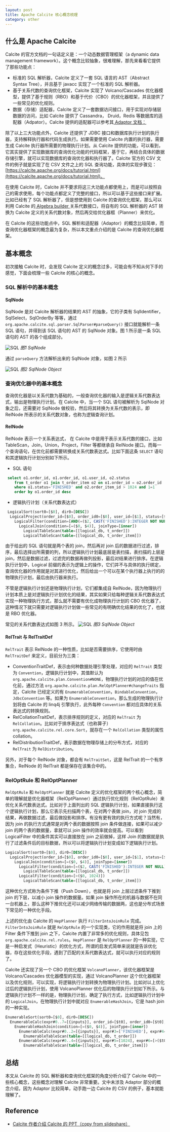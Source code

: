 ```yaml
---
layout: post
title: Apache Calcite 核心概念梳理
category: other
---
```


## 什么是 Apache Calcite

Calcite 的官方文档的一句话定义是：一个动态数据管理框架（a dynamic data management framework）。这个概念比较抽象，很难理解，那先来看看它提供了那些功能点：

* 标准的 SQL 解析器，Calcite 定义了一套 SQL 语言的 AST（Abstract Syntax Tree），并且基于 javacc 实现了一个标准的 SQL 解析器。
* 基于关系代数的查询优化框架，Calcite 实现了 Volcano/Cascades 优化器模型，提供了基于规则（RBO）和基于代价（CBO）的优化器框架，并且提供了一些常见的优化规则。
* 数据（存储）适配器，Calcite 定义了一套数据访问接口，用于实现对存储层数据的访问，比如 Calcite 提供了 Cassandra， Druid，Redis 等数据库的适配器（Adpator）。Calcite 提供的适配器可以参考其[ Adaptor 文档：](https://calcite.apache.org/docs/adapter.html)


除了以上三大功能点外，Calcite 还提供了 JDBC 接口和数据库执行计划的执行器，支持解释执行器和代码生成执行。如果需要使用 Calcite 内置的执行器，需要生成 Calcite 执行器所需要的物理执行计划。从 Calcite 提供的功能，可以看到，它其实提供了实现数据库的查询优化功能的代码框架，基于它，再结合具体的数据存储引擎，就可以实现数据库的查询优化器和执行器了。Calcite 官方的 CSV 文件的例子就是实现了在 CSV 文件之上的 SQL 查询功能，具体的实现步骤见：[https://calcite.apache.org/docs/tutorial.html](https://calcite.apache.org/docs/tutorial.html)。

在使用 Calcite 时，Calcite 并不要求将这三大功能点都使用上，而是可以按照自己的需求使用，每个功能点都定义了完整的接口，所以可以基于这些接口来扩展。比如已经有了 SQL 解析器了，但是想使用到 Calcite 的查询优化框架，那么可以利用 Calcite 的[ Algebra builder ](https://calcite.apache.org/docs/algebra.html)关系代数接口，将自有的 SQL 解析器的 AST 转换为 Calcite 定义的关系代数对象，然后再交给优化器框（Planner）来优化。

在 Calcite 的这些功能点中，SQL 解析和适配器（Adaptor）的概念比较简单，而查询优化器框架的概念最为复杂，所以本文重点介绍的是 Calcite 的查询优化器框架。


## 基本概念

初次接触 Calcite 时，会发现 Calcite 定义的概念过多，可能会有不知从何下手的感觉，下面会梳理一些 Calcite 的核心的概念。

### SQL 解析中的基本概念

#### SqlNode

SqlNode 是对 Calcite 解析器的结果的 AST 的抽象，它的子类有 SqlIdentifier，SqlSelect，SqlOrderBy 等等，通过 `org.apache.calcite.sql.parser.SqlParser#parseQuery()` 接口就能解析一条 SQL 语句，并得到该 SQL 语句的 AST 的 SqlNode 对象。图 1 所示是一条 SQL 语句的 AST 的各个组成部分。

![SQL](/images/introduction_calcite/sql_node.png)
*图1 SqlNode*

通过 `parseQuery` 方法解析出来的 SqlNode 对象，如图 2 所示

![SQL](/images/introduction_calcite/sql_node_object.png)
*图2 SqlNode Object*

### 查询优化器中的基本概念

查询优化器是以关系代数为基础的，一般查询优化器的输入是逻辑关系代数表达式，输出是物理执行计划。在 Calcite 中，当一个 SQL 语句被解析为 SqlNode 对象之后，还需要对 SqlNode 做校验，然后将其转换为关系代数的表示，即 RelNode 所表示的关系代数对象，也称为逻辑查询计划。

#### RelNode

RelNode 表示一个关系表达式， 在 Calcite 中是用于表示关系代数的接口，比如 TableScan，Join，Union，Project，Filter 等都继承自 RelNode 接口。而每一个查询语句，在优化前都需要转换成关系代数表达式。比如下面这条 `SELECT` 语句和其逻辑执行计划分别如下所示。

* SQL 语句

```sql
 select o1.order_id, o1.order_id, o1.user_id, o2.status 
 	from t_order o1 join t_order_item o2 on o1.order_id = o2.order_id 
 	where o1.status='FINISHED' and o2.order_item_id > 1024 and 1=1 
 	order by o1.order_id desc

```

* 逻辑执行计划（关系代数表达式）

```sql
 LogicalSort(sort0=[$0], dir0=[DESC])
  LogicalProject(order_id=[$0], order_id0=[$0], user_id=[$1], status=[$6])
    LogicalFilter(condition=[AND(=($2, CAST('FINISHED'):INTEGER NOT NULL), >($3, 1024), =(1, 1))])
      LogicalJoin(condition=[=($0, $4)], joinType=[inner])
        LogicalTableScan(table=[[logical_db, t_order]])
        LogicalTableScan(table=[[logical_db, t_order_item]])
```

由于给出的 SQL 语句就是两个表的 join，然后再对 join 后的数据进行过滤，排序，最后选择出所需要的列，所以逻辑执行计划最底层是表扫描，表扫描的上层是 join，然后是数据过滤，过滤完的数据再做列投影，最后对结果进行排序。在逻辑执行计划中，Logical 前缀的表示为逻辑上的操作，它们并不与具体的执行绑定，查询优化器的作用就是对其进行优化，然后给出一个可以在某个执行器上执行的的物理执行计划，最后由执行器来执行。

不管是逻辑执行计划还是物理执行计划，它们都集成自 RelNode，因为物理执行计划本质上是对逻辑执行计划优化的结果，其实如果只给每种逻辑关系代数表达式实现一种物理执行方式，那么就不需要有优化成物理执行计划的 CBO 优化器了，这种情况下就只需要对逻辑执行计划做一些常见的有明确优化结果的优化了，也就是 RBO 优化器。

常见的关系代数表达式如图 3 所示。
![SQL](/images/introduction_calcite/relation_expression.jpg)
*图3 SqlNode Object*


#### RelTrait 与 RelTraitDef

`RelTrait` 表示 RelNode 的一种性质，比如是否需要排序，它使用时由 `RelTraitDef` 来定义，目前分为三类：

* ConventionTraitDef，表示由何种数据处理引擎处理，对应的 `RelTrait` 类型为 `Convention`，逻辑执行计划中，其值默认为 `org.apache.calcite.plan.Convention#NONE`，物理执行计划的对应的值在优化前，通过方法 `org.apache.calcite.plan.RelOptPlanner#changeTraits` 指定，Calcite 已经定义的有 `EnumerableConvention`，`BindableConvention`，`JdbcConvention` 等。如果为 `EnumerableConvention`，那么生成的物理执行计划将由 Calcite 的 linq4j 引擎执行，此外每种 `Convention` 都对应具体的关系表达式的转换规则。
* RelCollationTraitDef，表示排序规则的定义，对应的 `RelTrait` 为 `RelCollation`。比如对于排序表达式（也称算子） `org.apache.calcite.rel.core.Sort`，就存在一个 `RelCollation` 类型的属性 collation。
* RelDistributionTraitDef，表示数据在物理存储上的分布方式，对应的 `RelTrait` 为 `RelDistribution`。

另外，对于每个 RelNode 对象，都会有 `RelTraitSet`，这是 RelTrait 的一个有序集合，RelNode 的 RelTrait 都是保存在该集合中的。


### RelOptRule 和 RelOptPlanner

`RelOptRule` 和 `RelOptPlanner` 就是 Calcite 定义的优化框架的两个核心概念，简单的理解就是优化器框架（RelOptPlanner）通过执行优化规则（RelOptRule）来优化关系代数表达式。比如对于上面列出的 SQL 逻辑执行计划，如果直接执行这个逻辑执行计划，那么它表示先扫描两个表，在对两个表做 join，对 join 完成的结果，再做数据过滤，最后做投影和排序。有没有更有效的执行方式呢？当然有，因为 join 的执行方式通常是对两个表的数据按照 join 条件做连接，如果可以减少 join 的两个表的数据量，拿就可以 join 操作的效率就会提高。可以看到 LogicalFilter 中的条件其实可以直接放在 join 之前做掉，这样 Join 的数据就是执行了过滤条件后的目标数据，所以可以将逻辑执行计划变成如下逻辑执行计划。

```sql
LogicalSort(sort0=[$0], dir0=[DESC])
  LogicalProject(order_id=[$0], order_id0=[$0], user_id=[$1], status=[$6])
    LogicalJoin(condition=[=($0, $4)], joinType=[inner])
      LogicalFilter(condition=[=($2, CAST('FINISHED'):INTEGER NOT NULL)])
        LogicalTableScan(table=[[logical_db, t_order]])
      LogicalFilter(condition=[>($0, 1024)])
        LogicalTableScan(table=[[logical_db, t_order_item]])
```

这种优化方式称为条件下推（Push Down），也就是将 join 上层过滤条件下推到 join 的下层，以减小 join 操作的数据量。如果 join 操作所在的机器与数据不在同一台机器上，那么这种下推优化还可以减少网络传输的数据两，这也是分布式场景下常见的一种优化手段。

上述的优化由 Calcite 的 `HepPlanner` 执行 `FilterIntoJoinRule` 完成。`FilterIntoJoinRule` 就是 `RelOptRule` 的一个实现类，它的作用就是将 join 上的 Filter 条件下推到 join 之下，Calcite 内置了非常多的优化规则，具体见包 `org.apache.calcite.rel.rules`。`HepPlanner` 是  `RelOptPlanner` 的一种实现，它是一种启发式（Heuristic）的优化方式，所谓的启发式简单来说就是告诉优化器，存在这些优化手段，遇到了匹配的关系代数表达式，就可以执行对应的规则了。

Calcite 还实现了另一个 CBO 的优化框架 `VolcanoPlanner`，该优化器框架是 Volcano/Cascades 优化器模型的实现，通过 VolcanoPlanner 这个优化器框架以及优化规则，可以实现，将逻辑执行计划转换为物理执行计划。比如对以上优化过后的逻辑执行计划，使用 VolcanoPlanner 优化后的物理执行计划如下所示。与逻辑执行计划不一样的是，物理执行计划，确定了执行方式，比如逻辑执行计划中的 `LogicalJoin`，在物理执行计划中就对应 `EnumerableHashJoin`，它是 hash join 的一种实现。

```sql
EnumerableSort(sort0=[$0], dir0=[DESC])
  EnumerableCalc(expr#0..7=[{inputs}], order_id=[$t0], order_id0=[$t0], user_id=[$t1], status=[$t6])
    EnumerableHashJoin(condition=[=($0, $4)], joinType=[inner])
      EnumerableCalc(expr#0..2=[{inputs}], expr#3=['FINISHED'], expr#4=[CAST($t3):INTEGER NOT NULL], expr#5=[=($t2, $t4)], proj#0..2=[{exprs}], $condition=[$t5])
        EnumerableTableScan(table=[[logical_db, t_order]])
      EnumerableCalc(expr#0..4=[{inputs}], expr#5=[1024], expr#6=[>($t0, $t5)], proj#0..4=[{exprs}], $condition=[$t6])
        EnumerableTableScan(table=[[logical_db, t_order_item]])
```

## 总结

本文从 Calcite 的 SQL 解析器和查询优化框架的角度分析介绍了 Calcite 中的一些核心概念，这些概念对理解 Calcite 非常重要。文中未涉及 Adaptor 部分的概念介绍，因为 Adaptor 比较简单，动手跑一边 Calcite 的 CSV 的例子，基本就能理解了。

## Reference 

* [Calcite 作者介绍 Calcite 的 PPT（copy from slideshare）](https://github.com/guimingyue/guimingyue.github.io/blob/master/images/introduction-to-apache-calcite_8.pdf)

